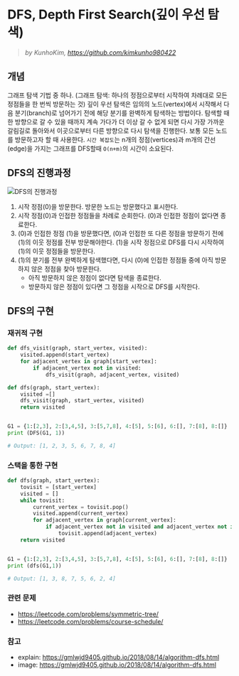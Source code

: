 # DFS, Depth First Search(깊이 우선 탐색)

> _by KunhoKim, <https://github.com/kimkunho980422>_



## 개념 
그래프 탐색 기법 중 하나. (그래프 탐색: 하나의 정점으로부터 시작하여 차례대로 모든 정점들을 한 번씩 방문하는 것)
깊이 우선 탐색은 임의의 노드(vertex)에서 시작해서 다음 분기(branch)로 넘어가기 전에 해당 분기를 완벽하게 탐색하는 방법이다.
탐색할 때 한 방향으로 갈 수 있을 때까지 계속 가다가 더 이상 갈 수 없게 되면 다시 가장 가까운 갈림길로 돌아와서 이곳으로부터 다른 방향으로 다시 탐색을 진행한다. 보통 모든 노드를 방문하고자 할 때 사용한다.
`시간 복잡도`는 n개의 정점(vertices)과 m개의 간선(edge)을 가지는 그래프를 DFS할때 `O(n+m)`의 시간이 소요된다. 


## DFS의 진행과정
![DFS의 진행과정](https://gmlwjd9405.github.io/images/algorithm-dfs-vs-bfs/dfs-example.png)

1. 시작 정점(0)을 방문한다. 방문한 노드는 방문했다고 표시한다.
2. 시작 정점(0)과 인접한 정점들을 차례로 순회한다. (0)과 인접한 정점이 없다면 종료한다.
3. (0)과 인접한 정점 (1)을 방문했다면, (0)과 인접한 또 다른 정점을 방문하기 전에 (1)의 이웃 정점를 전부 방문해야한다. (1)을 시작 정점으로 DFS를 다시 시작하여 (1)의 이웃 정점들을 방문한다.
4. (1)의 분기를 전부 완벽하게 탐색했다면, 다시 (0)에 인접한 정점들 중에 아직 방문하지 않은 정점을 찾아 방문한다.
    - 아직 방문하지 않은 정점이 없다면 탐색을 종료한다.
    - 방문하지 않은 정점이 있다면 그 정점을 시작으로 DFS를 시작한다.


## DFS의 구현
### 재귀적 구현
```python
def dfs_visit(graph, start_vertex, visited):
    visited.append(start_vertex)
    for adjacent_vertex in graph[start_vertex]:
        if adjacent_vertex not in visited:
            dfs_visit(graph, adjacent_vertex, visited)

def dfs(graph, start_vertex):
    visited =[]
    dfs_visit(graph, start_vertex, visited)
    return visited


G1 = {1:[2,3], 2:[3,4,5], 3:[5,7,8], 4:[5], 5:[6], 6:[], 7:[8], 8:[]}
print (DFS(G1, 1))

# Output: [1, 2, 3, 5, 6, 7, 8, 4]
```

### 스택을 통한 구현
```python
def dfs(graph, start_vertex):
    tovisit = [start_vertex]
    visited = []
    while tovisit:
        current_vertex = tovisit.pop()
        visited.append(current_vertex)
        for adjacent_vertex in graph[current_vertex]:
            if adjacent_vertex not in visited and adjacent_vertex not in tovisit:
                tovisit.append(adjacent_vertex)
    return visited


G1 = {1:[2,3], 2:[3,4,5], 3:[5,7,8], 4:[5], 5:[6], 6:[], 7:[8], 8:[]}
print (dfs(G1,1))

# Output: [1, 3, 8, 7, 5, 6, 2, 4]
```

### 관련 문제
- https://leetcode.com/problems/symmetric-tree/
- https://leetcode.com/problems/course-schedule/


### 참고
- explain: https://gmlwjd9405.github.io/2018/08/14/algorithm-dfs.html
- image: https://gmlwjd9405.github.io/2018/08/14/algorithm-dfs.html

